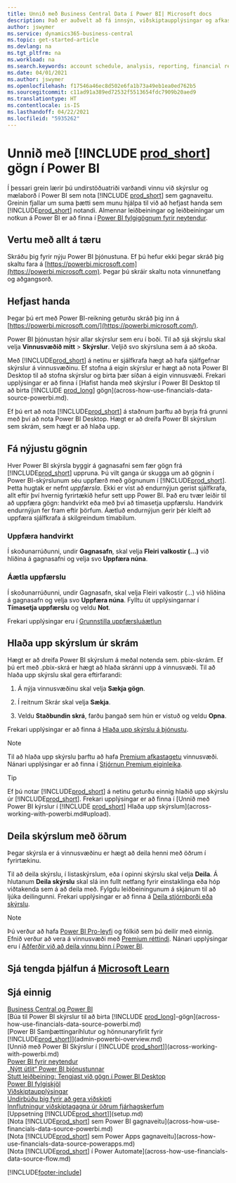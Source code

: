 ```yaml
---
title: Unnið með Business Central Data í Power BI| Microsoft docs
description: Það er auðvelt að fá innsýn, viðskiptaupplýsingar og afkastavísi (KPI) í Business Central með Power BI.
author: jswymer
ms.service: dynamics365-business-central
ms.topic: get-started-article
ms.devlang: na
ms.tgt_pltfrm: na
ms.workload: na
ms.search.keywords: account schedule, analysis, reporting, financial report, business intelligence, KPI
ms.date: 04/01/2021
ms.author: jswymer
ms.openlocfilehash: f17546a46ec8d502e6fa1b73a49eb1ea0ed762b5
ms.sourcegitcommit: c11ad91a389ed72532f5513654fdc7909b20aed9
ms.translationtype: HT
ms.contentlocale: is-IS
ms.lasthandoff: 04/22/2021
ms.locfileid: "5935262"
---
```

# <a name="working-with-prod_short-data-in-power-bi"></a>Unnið með [!INCLUDE [prod_short](includes/prod_short.md)] gögn í Power BI

Í þessari grein lærir þú undirstöðuatriði varðandi vinnu við skýrslur og mælaborð í Power BI sem nota [!INCLUDE [prod_short](includes/prod_short.md)] sem gagnaveitu. Greinin fjallar um suma þætti sem munu hjálpa til við að hefjast handa sem [!INCLUDE[prod_short](includes/prod_short.md)] notandi. Almennar leiðbeiningar og leiðbeiningar um notkun á Power BI er að finna í [Power BI fylgigögnum fyrir neytendur](/power-bi/consumer).

## <a name="get-ready"></a>Vertu með allt á tæru

Skráðu þig fyrir nýju Power BI þjónustuna. Ef þú hefur ekki þegar skráð þig skaltu fara á [https://powerbi.microsoft.com](https://powerbi.microsoft.com). Þegar þú skráir skaltu nota vinnunetfang og aðgangsorð.

## <a name="get-started"></a>Hefjast handa

Þegar þú ert með Power BI-reikning geturðu skráð þig inn á [https://powerbi.microsoft.com/](https://powerbi.microsoft.com/).

Power BI þjónustan hýsir allar skýrslur sem eru í boði. Til að sjá skýrslu skal velja **Vinnusvæðið mitt** > **Skýrslur**. Veljið svo skýrsluna sem á að skoða.

Með [!INCLUDE[prod_short](includes/prod_short.md)] á netinu er sjálfkrafa hægt að hafa sjálfgefnar skýrslur á vinnusvæðinu. Ef stofna á eigin skýrslur er hægt að nota Power BI Desktop til að stofna skýrslur og birta þær síðan á eigin vinnusvæði. Frekari upplýsingar er að finna í [Hafist handa með skýrslur í Power BI Desktop til að birta [!INCLUDE [prod_long](includes/prod_long.md)] gögn](across-how-use-financials-data-source-powerbi.md).

Ef þú ert að nota [!INCLUDE[prod_short](includes/prod_short.md)] á staðnum þarftu að byrja frá grunni með því að nota Power BI Desktop. Hægt er að dreifa Power BI skýrslum sem skrám, sem hægt er að hlaða upp.

## <a name="get-the-latest-data"></a>Fá nýjustu gögnin

Hver Power BI skýrsla byggir á gagnasafni sem fær gögn frá [!INCLUDE[prod_short](includes/prod_short.md)] uppruna. Þú vilt ganga úr skugga um að gögnin í Power BI-skýrslunum séu uppfærð með gögnunum í [!INCLUDE[prod_short](includes/prod_short.md)]. Þetta hugtak er nefnt *uppfærsla*.  Ekki er víst að endurnýjun gerist sjálfkrafa, allt eftir því hvernig fyrirtækið hefur sett upp Power BI. Það eru tvær leiðir til að uppfæra gögn: handvirkt eða með því að tímasetja uppfærslu. Handvirk endurnýjun fer fram eftir þörfum. Áætluð endurnýjun gerir þér kleift að uppfæra sjálfkrafa á skilgreindum tímabilum.

### <a name="refresh-manually"></a>Uppfæra handvirkt

Í skoðunarrúðunni, undir **Gagnasafn**, skal velja **Fleiri valkostir (...)** við hliðina á gagnasafni og velja svo **Uppfæra núna**.

### <a name="schedule-a-refresh"></a>Áætla uppfærslu

Í skoðunarrúðunni, undir Gagnasafn, skal velja Fleiri valkostir (...) við hliðina á gagnasafn og velja svo **Uppfæra núna**. Fylltu út upplýsingarnar í **Tímasetja uppfærslu** og veldu **Not**.

Frekari upplýsingar eru í [Grunnstilla uppfærsluáætlun](/power-bi/connect-data/refresh-scheduled-refresh)

## <a name="upload-reports-from-files"></a><a name="upload"></a>Hlaða upp skýrslum úr skrám

Hægt er að dreifa Power BI skýrslum á meðal notenda sem. pbix-skrám. Ef þú ert með .pbix-skrá er hægt að hlaða skránni upp á vinnusvæði. Til að hlaða upp skýrslu skal gera eftirfarandi:

1. Á nýja vinnusvæðinu skal velja **Sækja gögn**.

2. Í reitnum Skrár skal velja **Sækja**.

3. Veldu **Staðbundin skrá**, farðu þangað sem hún er vistuð og veldu **Opna**.

Frekari upplýsingar er að finna á [Hlaða upp skýrslu á þjónustu](/power-bi/paginated-reports/paginated-reports-quickstart-aw#upload-the-report-to-the-service).

> [!NOTE]
> Til að hlaða upp skýrslu þarftu að hafa [Premium afkastagetu](/power-bi/service-premium-what-is) vinnusvæði. Nánari upplýsingar er að finna í [Stjórnun Premium eiginleika](/power-bi/admin/service-premium-capacity-manage). 

> [!TIP]
> Ef þú notar [!INCLUDE[prod_short](includes/prod_short.md)] á netinu geturðu einnig hlaðið upp skýrslu úr [!INCLUDE[prod_short](includes/prod_short.md)]. Frekari upplýsingar er að finna í [Unnið með Power BI kýrslur í [!INCLUDE [prod_short](includes/prod_short.md)] Hlaða upp skýrslum](across-working-with-powerbi.md#upload).

## <a name="share-reports-with-others"></a><a name="share"></a>Deila skýrslum með öðrum

Þegar skýrsla er á vinnusvæðinu er hægt að deila henni með öðrum í fyrirtækinu.

Til að deila skýrslu, í listaskýrslum, eða í opinni skýrslu skal velja **Deila**. Á hlutanum **Deila skýrslu** skal slá inn fullt netfang fyrir einstaklinga eða hóp viðtakenda sem á að deila með. Fylgdu leiðbeiningunum á skjánum til að ljúka deilingunni. Frekari upplýsingar er að finna á [Deila stjórnborði eða skýrslu](/power-bi/collaborate-share/service-share-dashboards#share-a-dashboard-or-report).

> [!NOTE]
> Þú verður að hafa  [Power BI Pro-leyfi](/power-bi/service-features-license-type) og fólkið sem þú deilir með einnig. Efnið verður að vera á vinnusvæði með [Premium réttindi](/power-bi/service-premium-what-is). Nánari upplýsingar eru í [Aðferðir við að deila vinnu þinn í Power BI](/power-bi/service-how-to-collaborate-distribute-dashboards-reports).

## <a name="see-related-training-at-microsoft-learn"></a>Sjá tengda þjálfun á [Microsoft Learn](/learn/modules/configure-powerbi-excel-dynamics-365-business-central/index)

## <a name="see-also"></a>Sjá einnig

[Business Central og Power BI](admin-powerbi.md)  
[Búa til Power BI skýrslur til að birta [!INCLUDE [prod_long](includes/prod_long.md)]-gögn](across-how-use-financials-data-source-powerbi.md)  
[Power BI Samþættingaríhlutur og hönnunaryfirlit fyrir [!INCLUDE[prod_short](includes/prod_short.md)]](admin-powerbi-overview.md)  
[Unnið með Power BI Skýrslur í [!INCLUDE [prod_short](includes/prod_short.md)]](across-working-with-powerbi.md)  
[Power BI fyrir neytendur](/power-bi/consumer/end-user-consumer)  
[„Nýtt útlit“ Power BI þjónustunnar](/power-bi/service-new-look)  
[Stutt leiðbeining: Tengjast við gögn í Power BI Desktop](/power-bi/desktop-quickstart-connect-to-data)  
[Power BI fylgiskjöl](/power-bi/)  
[Viðskiptaupplýsingar](bi.md)  
[Undirbúðu þig fyrir að gera viðskipti](ui-get-ready-business.md)  
[Innflutningur viðskiptagagna úr öðrum fjárhagskerfum](across-import-data-configuration-packages.md)  
[Uppsetning [!INCLUDE[prod_short](includes/prod_short.md)]](setup.md)  
[Nota [!INCLUDE[prod_short](includes/prod_short.md)] sem Power BI gagnaveitu](across-how-use-financials-data-source-powerbi.md)  
[Nota [!INCLUDE[prod_short](includes/prod_short.md)] sem Power Apps gagnaveitu](across-how-use-financials-data-source-powerapps.md)  
[Nota [!INCLUDE[prod_short](includes/prod_short.md)] í Power Automate](across-how-use-financials-data-source-flow.md)  




[!INCLUDE[footer-include](includes/footer-banner.md)]